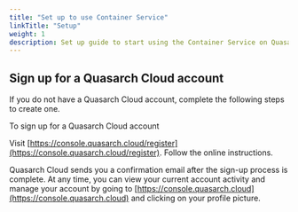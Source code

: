 ```yaml
---
title: "Set up to use Container Service"
linkTitle: "Setup"
weight: 1
description: Set up guide to start using the Container Service on Quasarch Cloud.
---
```


## Sign up for a Quasarch Cloud account

If you do not have a Quasarch Cloud account, complete the following steps to create one.

To sign up for a Quasarch Cloud account

Visit [https://console.quasarch.cloud/register](https://console.quasarch.cloud/register).
Follow the online instructions.

Quasarch Cloud sends you a confirmation email after the sign-up process is complete.
At any time, you can view your current account activity and manage your account by going to [https://console.quasarch.cloud](https://console.quasarch.cloud) and clicking on your profile picture.
